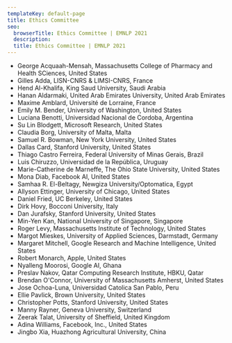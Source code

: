 ```yaml
---
templateKey: default-page
title: Ethics Committee
seo:
  browserTitle: Ethics Committee | EMNLP 2021
  description: 
  title: Ethics Committee | EMNLP 2021
---
```



* George Acquaah-Mensah, Massachusetts College of Pharmacy and Health SCiences, United States
* Gilles Adda, LISN-CNRS & LIMSI-CNRS, France
* Hend Al-Khalifa, King Saud University, Saudi Arabia
* Hanan Aldarmaki, United Arab Emirates University, United Arab Emirates
* Maxime Amblard, Université de Lorraine, France
* Emily M. Bender, University of Washington, United States
* Luciana Benotti, Universidad Nacional de Cordoba, Argentina
* Su Lin Blodgett, Microsoft Research, United States
* Claudia Borg, University of Malta, Malta
* Samuel R. Bowman, New York University, United States
* Dallas Card, Stanford University, United States
* Thiago Castro Ferreira, Federal University of Minas Gerais, Brazil
* Luis Chiruzzo, Universidad de la República, Uruguay
* Marie-Catherine de Marneffe, The Ohio State University, United States
* Mona Diab, Facebook AI, United States
* Samhaa R. El-Beltagy, Newgiza University/Optomatica, Egypt
* Allyson Ettinger, University of Chicago, United States
* Daniel Fried, UC Berkeley, United States
* Dirk Hovy, Bocconi University, Italy
* Dan Jurafsky, Stanford University, United States
* Min-Yen Kan, National University of Singapore, Singapore
* Roger Levy, Massachusetts Institute of Technology, United States
* Margot Mieskes, University of Applied Sciences, Darmstadt, Germany
* Margaret Mitchell, Google Research and Machine Intelligence, United States
* Robert Monarch, Apple, United States
* Nyalleng Moorosi, Google AI, Ghana
* Preslav Nakov, Qatar Computing Research Institute, HBKU, Qatar
* Brendan O'Connor, University of Massachusetts Amherst, United States
* Jose Ochoa-Luna, Universidad Catolica San Pablo, Peru
* Ellie Pavlick, Brown University, United States
* Christopher Potts, Stanford University, United States
* Manny Rayner, Geneva University, Switzerland
* Zeerak Talat, University of Sheffield, United Kingdom
* Adina Williams, Facebook, Inc., United States
* Jingbo Xia, Huazhong Agricultural University, China

